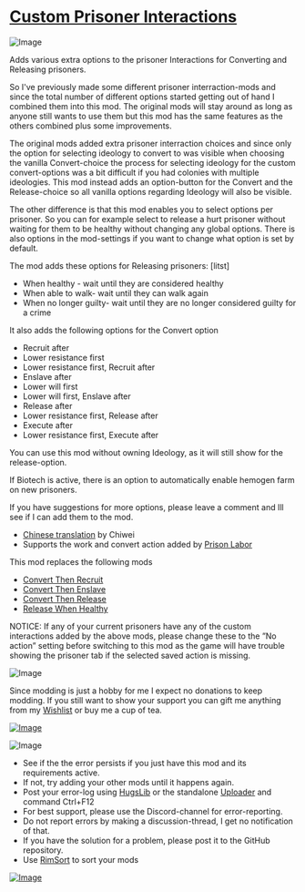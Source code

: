 # [Custom Prisoner Interactions](https://steamcommunity.com/sharedfiles/filedetails/?id=2841231775)

![Image](https://i.imgur.com/iCj5o7O.png)

Adds various extra options to the prisoner Interactions for Converting and Releasing prisoners.

So I've previously made some different prisoner interraction-mods and since the total number of different options started getting out of hand I combined them into this mod. The original mods will stay around as long as anyone still wants to use them but this mod has the same features as the others combined plus some improvements.

The original mods added extra prisoner interraction choices and since only the option for selecting ideology to convert to was visible when choosing the vanilla Convert-choice the process for selecting ideology for the custom convert-options was a bit difficult if you had colonies with multiple ideologies.
This mod instead adds an option-button for the Convert and the Release-choice so all vanilla options regarding Ideology will also be visible.

The other difference is that this mod enables you to select options per prisoner. So you can for example select to release a hurt prisoner without waiting for them to be healthy without changing any global options.
There is also options in the mod-settings if you want to change what option is set by default.

The mod adds these options for Releasing prisoners: 
[litst]
- When healthy - wait until they are considered healthy
- When able to walk- wait until they can walk again
- When no longer guilty- wait until they are no longer considered guilty for a crime



It also adds the following options for the Convert option


- Recruit after
- Lower resistance first
- Lower resistance first, Recruit after
- Enslave after
- Lower will first
- Lower will first, Enslave after
- Release after
- Lower resistance first, Release after
- Execute after
- Lower resistance first, Execute after



You can use this mod without owning Ideology, as it will still show for the release-option.

If Biotech is active, there is an option to automatically enable hemogen farm on new prisoners.

If you have suggestions for more options, please leave a comment and Ill see if I can add them to the mod.

- [Chinese translation](https://steamcommunity.com/sharedfiles/filedetails/?edit=true&id=2841412975) by Chiwei
- Supports the work and convert action added by [Prison Labor](https://steamcommunity.com/sharedfiles/filedetails/?id=1899474310)

This mod replaces the following mods


- [Convert Then Recruit](https://steamcommunity.com/sharedfiles/filedetails/?id=2702584632)
- [Convert Then Enslave](https://steamcommunity.com/sharedfiles/filedetails/?id=2705395014)
- [Convert Then Release](https://steamcommunity.com/sharedfiles/filedetails/?id=2838846353)
- [Release When Healthy](https://steamcommunity.com/sharedfiles/filedetails/?id=2506029522)



NOTICE: If any of your current prisoners have any of the custom interactions added by the above mods, please change these to the ”No action” setting before switching to this mod as the game will have trouble showing the prisoner tab if the selected saved action is missing. 

![Image](https://i.imgur.com/Ds0rBAD.png)

Since modding is just a hobby for me I expect no donations to keep modding. If you still want to show your support you can gift me anything from my [Wishlist](https://store.steampowered.com/wishlist/id/Mlie) or buy me a cup of tea.

[![Image](https://i.imgur.com/VWG0yff.png)](https://ko-fi.com/G2G55DDYD)

![Image](https://i.imgur.com/5xwDG6H.png)



-  See if the the error persists if you just have this mod and its requirements active.
-  If not, try adding your other mods until it happens again.
-  Post your error-log using [HugsLib](https://steamcommunity.com/workshop/filedetails/?id=818773962) or the standalone [Uploader](https://steamcommunity.com/sharedfiles/filedetails/?id=2873415404) and command Ctrl+F12
-  For best support, please use the Discord-channel for error-reporting.
-  Do not report errors by making a discussion-thread, I get no notification of that.
-  If you have the solution for a problem, please post it to the GitHub repository.
-  Use [RimSort](https://github.com/RimSort/RimSort/releases/latest) to sort your mods



[![Image](https://img.shields.io/github/v/release/emipa606/CustomPrisonerInteractions?label=latest%20version&style=plastic&labelColor=0070cd&color=white)](https://steamcommunity.com/sharedfiles/filedetails/changelog/2841231775)
